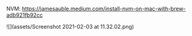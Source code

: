 NVM: https://jamesauble.medium.com/install-nvm-on-mac-with-brew-adb921fb92cc

![](assets/Screenshot 2021-02-03 at 11.32.02.png)
